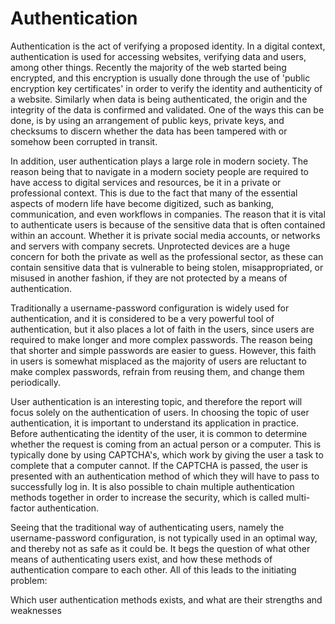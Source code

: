 # Authentication
Authentication is the act of verifying a proposed identity. In a digital context, authentication is used for accessing websites, verifying data and users, among other things. Recently the majority of the web started being encrypted, and this encryption is usually done through the use of 'public encryption key certificates' in order to verify the identity and authenticity of a website. Similarly when data is being authenticated, the origin and the integrity of the data is confirmed and validated. One of the ways this can be done, is by using an arrangement of public keys, private keys, and checksums to discern whether the data has been tampered with or somehow been corrupted in transit. 

In addition, user authentication plays a large role in modern society. The reason being that to navigate in a modern society people are required to have access to digital services and resources, be it in a private or professional context. This is due to the fact that many of the essential aspects of modern life have become digitized, such as banking, communication, and even workflows in companies. The reason that it is vital to authenticate users is because of the sensitive data that is often contained within an account. Whether it is private social media accounts, or networks and servers with company secrets. Unprotected devices are a huge concern for both the private as well as the professional sector, as these can contain sensitive data that is vulnerable to being stolen, misappropriated, or misused in another fashion, if they are not protected by a means of authentication.

Traditionally a username-password configuration is widely used for authentication, and it is considered to be a very powerful tool of authentication, but it also places a lot of faith in the users, since users are required to make longer and more complex passwords. The reason being that shorter and simple passwords are easier to guess. However, this faith in users is somewhat misplaced as the majority of users are reluctant to make complex passwords, refrain from reusing them, and change them periodically. 

User authentication is an interesting topic, and therefore the report will focus solely on the authentication of users. In choosing the topic of user authentication, it is important to understand its application in practice. Before authenticating the identity of the user, it is common to determine whether the request is coming from an actual person or a computer. This is typically done by using CAPTCHA's, which work by giving the user a task to complete that a computer cannot. If the CAPTCHA is passed, the user is presented with an authentication method of which they will have to pass to successfully log in. It is also possible to chain multiple authentication methods together in order to increase the security, which is called multi-factor authentication.

Seeing that the traditional way of authenticating users, namely the username-password configuration, is not typically used in an optimal way, and thereby not as safe as it could be. It begs the question of what other means of authenticating users exist, and how these methods of authentication compare to each other. All of this leads to the initiating problem:

Which user authentication methods exists, and what are their strengths and weaknesses
